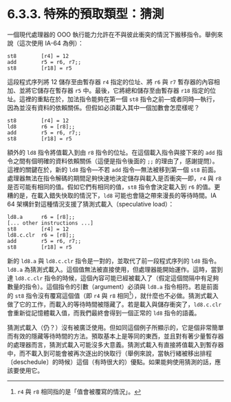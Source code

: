 # 6.3.3. 特殊的預取類型：猜測

一個現代處理器的 OOO 執行能力允許在不與彼此衝突的情況下搬移指令。舉例來說（這次使用 IA-64 為例）：

```
st8        [r4] = 12
add        r5 = r6, r7;;
st8        [r18] = r5
```

這段程式序列將 12 儲存至由暫存器 `r4` 指定的位址、將 `r6` 與 `r7` 暫存器的內容相加、並將它儲存在暫存器 `r5` 中。最後，它將總和儲存至由暫存器 `r18` 指定的位址。這裡的重點在於，加法指令能夠在第一個 `st8` 指令之前––或者同時––執行，因為並沒有資料的依賴關係。但假如必須載入其中一個加數會怎麼樣呢？

```
st8        [r4] = 12
ld8        r6 = [r8];;
add        r5 = r6, r7;;
st8        [r18] = r5
```

額外的 `ld8` 指令將值載入到由 `r8` 指令的位址。在這個載入指令與接下來的 `add` 指令之間有個明確的資料依賴關係（這便是指令後面的 `;;` 的理由了，感謝提問）。這裡的關鍵在於，新的 `ld8` 指令––不若 `add` 指令––無法被移到第一個 `st8` 前面。處理器無法在指令解碼的期間足夠快速地決定儲存與載入是否衝突––即，`r4` 與 `r8` 是否可能有相同的值。假如它們有相同的值，`st8` 指令會決定載入到 `r6` 的值。更糟的是，在載入錯失快取的情況下，`ld8` 可能也會隨之帶來漫長的等待時間。IA 64 架構針對這種情況支援了猜測式載入（speculative load）：

```
ld8.a      r6 = [r8];;
[... other instructions ...]
st8        [r4] = 12
ld8.c.clr  r6 = [r8];;
add        r5 = r6, r7;;
st8        [r18] = r5
```

新的 `ld8.a` 與 `ld8.c.clr` 指令是一對的，並取代了前一段程式序列的 `ld8` 指令。`ld8.a` 為猜測式載入。這個值無法被直接使用，但處理器能開始運作。這時，當到達 `ld8.c.clr` 指令的時候，這個內容可能已經被載入了（假定這個間隔中有足夠數量的指令）。這個指令的引數（argument）必須與 `ld8.a` 指令相符。若是前面的 `st8` 指令沒有覆寫這個值（即 `r4` 與 `r8` 相同[^譯註]），就什麼也不必做。猜測式載入做了它的工作，而載入的等待時間被隱藏了。若是載入與儲存衝突了，`ld8.c.clr` 會重新從記憶體載入值，而我們最終會得到一個正常的 `ld8` 指令的語義。

猜測式載入（仍？）沒有被廣泛使用。但如同這個例子所顯示的，它是個非常簡單而有效的隱藏等待時間的方法。預取基本上是等同的東西，並且對有著少量暫存器的處理器而言，猜測式載入可能沒多大意義。猜測式載入有直接將值載入到暫存器中，而不載入到可能會被再次逐出的快取行（舉例來說，當執行緒被移出排程〔deschedule〕的時候）這個（有時很大的）優點。如果能夠使用猜測的話，應該要使用它。



[^譯註]: `r4` 與 `r8` 相同指的是「值會被覆寫的情況」。

